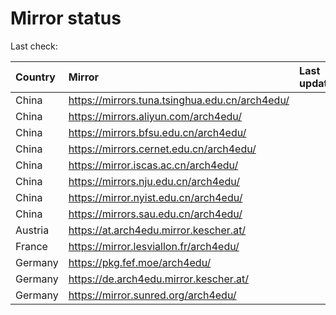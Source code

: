 <script src="./time.js"></script>
# Mirror status
Last check: <script type="text/javascript">localize(1703215112.1340666);</script>

|Country|Mirror|Last update|
|:------|:-----|:----------|
|China|https://mirrors.tuna.tsinghua.edu.cn/arch4edu/|<script type="text/javascript">localize(1703183452);</script>|
|China|https://mirrors.aliyun.com/arch4edu/|<script type="text/javascript">localize(1703183452);</script>|
|China|https://mirrors.bfsu.edu.cn/arch4edu/|<script type="text/javascript">localize(1703183452);</script>|
|China|https://mirrors.cernet.edu.cn/arch4edu/|<script type="text/javascript">localize(1703183452);</script>|
|China|https://mirror.iscas.ac.cn/arch4edu/|<script type="text/javascript">localize(1703183452);</script>|
|China|https://mirrors.nju.edu.cn/arch4edu/|<script type="text/javascript">localize(1703183452);</script>|
|China|https://mirror.nyist.edu.cn/arch4edu/|<script type="text/javascript">localize(1703183452);</script>|
|China|https://mirrors.sau.edu.cn/arch4edu/|<script type="text/javascript">localize(1703183452);</script>|
|Austria|https://at.arch4edu.mirror.kescher.at/|<script type="text/javascript">localize(1703183452);</script>|
|France|https://mirror.lesviallon.fr/arch4edu/|<script type="text/javascript">localize(1703183452);</script>|
|Germany|https://pkg.fef.moe/arch4edu/|<script type="text/javascript">localize(1703183452);</script>|
|Germany|https://de.arch4edu.mirror.kescher.at/|<script type="text/javascript">localize(1703183452);</script>|
|Germany|https://mirror.sunred.org/arch4edu/|<script type="text/javascript">localize(1703183452);</script>|

<script src="./tablefilter/tablefilter.js"></script>
<script src="./table.js"></script>